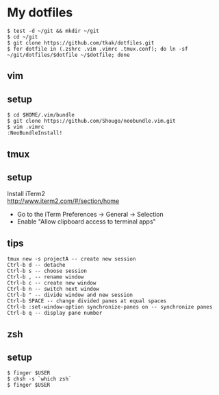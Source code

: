 My dotfiles
===========

    $ test -d ~/git && mkdir ~/git
    $ cd ~/git
    $ git clone https://github.com/tkak/dotfiles.git
    $ for dotfile in (.zshrc .vim .vimrc .tmux.conf); do ln -sf ~/git/dotfiles/$dotfile ~/$dotfile; done

vim 
---
## setup

    $ cd $HOME/.vim/bundle
    $ git clone https://github.com/Shougo/neobundle.vim.git
    $ vim .vimrc
    :NeoBundleInstall!

tmux
----
## setup
Install iTerm2  
<http://www.iterm2.com/#/section/home>
- Go to the iTerm Preferences -> General -> Selection 
- Enable "Allow clipboard access to terminal apps"

## tips

    tmux new -s projectA -- create new session
    Ctrl-b d -- detache
    Ctrl-b s -- choose session
    Ctrl-b , -- rename window
    Ctrl-b c -- create new window
    Ctrl-b n -- switch next window
    Ctrl-b " -- divide window and new session
    Ctrl-b SPACE -- change divided panes at equal spaces
    Ctrl-b :set-window-option synchronize-panes on -- synchronize panes
    Ctrl-b q -- display pane number

zsh
---
## setup

    $ finger $USER
    $ chsh -s `which zsh`
    $ finger $USER

